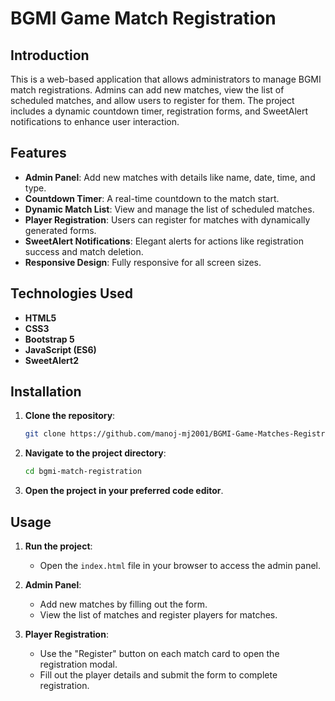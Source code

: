 # BGMI Game Match Registration

## Introduction

This is a web-based application that allows administrators to manage BGMI match registrations. Admins can add new matches, view the list of scheduled matches, and allow users to register for them. The project includes a dynamic countdown timer, registration forms, and SweetAlert notifications to enhance user interaction.

## Features

- **Admin Panel**: Add new matches with details like name, date, time, and type.
- **Countdown Timer**: A real-time countdown to the match start.
- **Dynamic Match List**: View and manage the list of scheduled matches.
- **Player Registration**: Users can register for matches with dynamically generated forms.
- **SweetAlert Notifications**: Elegant alerts for actions like registration success and match deletion.
- **Responsive Design**: Fully responsive for all screen sizes.

## Technologies Used

- **HTML5**
- **CSS3**
- **Bootstrap 5**
- **JavaScript (ES6)**
- **SweetAlert2**

## Installation

1. **Clone the repository**:
   ```bash
   git clone https://github.com/manoj-mj2001/BGMI-Game-Matches-Registration.git
   ```
2. **Navigate to the project directory**:
   ```bash
   cd bgmi-match-registration
   ```
3. **Open the project in your preferred code editor**.

## Usage

1. **Run the project**:
   - Open the `index.html` file in your browser to access the admin panel.

2. **Admin Panel**:
   - Add new matches by filling out the form.
   - View the list of matches and register players for matches.

3. **Player Registration**:
   - Use the "Register" button on each match card to open the registration modal.
   - Fill out the player details and submit the form to complete registration.

